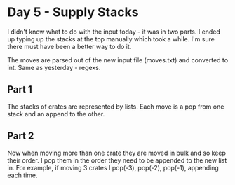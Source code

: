 # Day 5 - Supply Stacks

I didn't know what to do with the input today - it was in two parts. I ended up typing up the stacks at the top manually which took
a while. I'm sure there must have been a better way to do it.

The moves are parsed out of the new input file (moves.txt) and converted to int. Same as yesterday - regexs.


## Part 1
The stacks of crates are represented by lists. Each move is a pop from one stack and an append to the other.


## Part 2
Now when moving more than one crate they are moved in bulk and so keep their order. I pop them in the order they need to be appended to the new list in. For example, if moving 3 crates I pop(-3), pop(-2), pop(-1), appending each time.
